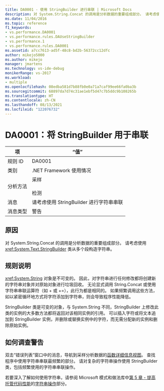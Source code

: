 ```yaml
---
title: DA0001 - 使用 StringBuilder 进行串联 | Microsoft Docs
description: 对 System.String.Concat 的调用是分析数据的重要组成部分。 请考虑使用 System.Text.StringBuilder 类从多个段构造字符串。
ms.date: 11/04/2016
ms.topic: reference
f1_keywords:
- vs.performance.DA0001
- vs.performance.rules.DAUseStringBuilder
- vs.performance.1
- vs.performance.rules.DA0001
ms.assetid: a7cc7613-ad5f-48c8-bd2b-56372cc12dfc
author: mikejo5000
ms.author: mikejo
manager: jmartens
ms.technology: vs-ide-debug
monikerRange: vs-2017
ms.workload:
- multiple
ms.openlocfilehash: 08edba581d7b88fb0e0a71a7caf99ee66fa0ba3b
ms.sourcegitcommit: 68897da7d74c31ae1ebf5d47c7b5ddc9b108265b
ms.translationtype: HT
ms.contentlocale: zh-CN
ms.lasthandoff: 08/13/2021
ms.locfileid: "122076732"
---
```

# <a name="da0001-use-stringbuilder-for-concatenations"></a>DA0001：将 StringBuilder 用于串联

|项|“值”|
|-|-|
|规则 ID|DA0001|
|类别|.NET Framework 使用情况|
|分析方法|采样<br /><br /> 检测|
|消息|请考虑使用 StringBuilder 进行字符串串联|
|消息类型|警告|

## <a name="cause"></a>原因
 对 System.String.Concat 的调用是分析数据的重要组成部分。 请考虑使用 <xref:System.Text.StringBuilder> 类从多个段构造字符串。

## <a name="rule-description"></a>规则说明
 <xref:System.String> 对象是不可变的。 因此，对字符串进行任何修改都将创建新的字符串对象并对原始对象进行垃圾回收。 无论显式调用 String.Concat 或使用字符串串联运算符（如 + 或 +=），此行为都是相同的。 如果频繁调用这些方法，如以紧密循环地方式将字符添加到字符串，则会导致程序性能降低。

 StringBuilder 类是可变的对象，与 System.String 不同，StringBuilder 上修改此类的实例的大多数方法都将返回对该相同实例的引用。 可以插入字符或将文本追加到 StringBuilder 实例，并删除或替换实例中的字符，而无需分配新的实例和删除原始实例。

## <a name="how-to-investigate-a-warning"></a>如何调查警告
 双击“错误列表”窗口中的消息，导航到采样分析数据的[函数详细信息视图](../profiling/function-details-view.md)。 查找程序中使用字符串串联最频繁的部分。 请对复杂的字符串操作使用 StringBuilder 类，包括频繁使用的字符串串联操作。

 若要深入了解如何使用字符串，请参阅 Microsoft 模式和做法库中[第 5 章 - 提高托管代码性能](/previous-versions/msp-n-p/ff647790(v=pandp.10))的[字符串操作](/previous-versions/msp-n-p/ff647790(v=pandp.10)#string-operations)部分。
